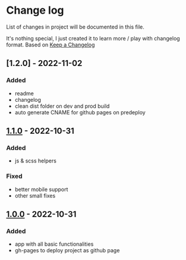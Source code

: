 # Change log

List of changes in project will be documented in this file.

It's nothing special, I just created it to learn more / play with changelog format. Based on [Keep a Changelog](https://keepachangelog.com/en/1.0.0/)

## [1.2.0] - 2022-11-02

### Added

- readme
- changelog
- clean dist folder on dev and prod build
- auto generate CNAME for github pages on predeploy

## [1.1.0] - 2022-10-31

### Added

- js & scss helpers

### Fixed

- better mobile support
- other small fixes

## [1.0.0] - 2022-10-31

### Added

- app with all basic functionalities
- gh-pages to deploy project as github page

[1.1.0]: https://github.com/mihauco/mihauco.github.io/compare/v1.1.0...v1.2.0
[1.1.0]: https://github.com/mihauco/mihauco.github.io/compare/v1.0.0...v1.1.0
[1.0.0]: https://github.com/mihauco/mihauco.github.io/releases/tag/v1.0.0
